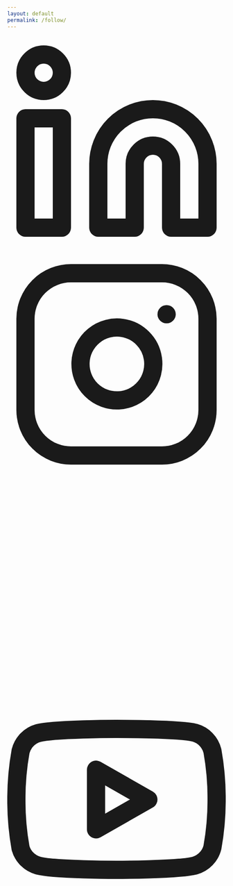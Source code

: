 ```yaml
---
layout: default
permalink: /follow/
---
```

<link rel="stylesheet" href="{{ '/assets/css/follow.css' | relative_url }}">
<div class="follow-me-wrapper">
  <div class="social-icons">
  <a href="https://www.linkedin.com/in/yourusername" class="social-icon linkedin" aria-label="LinkedIn">
    <svg xmlns="http://www.w3.org/2000/svg" viewBox="0 0 24 24" fill="none" stroke="currentColor" stroke-width="2" stroke-linecap="round" stroke-linejoin="round">
      <path d="M16 8a6 6 0 0 1 6 6v7h-4v-7a2 2 0 0 0-2-2 2 2 0 0 0-2 2v7h-4v-7a6 6 0 0 1 6-6z"></path>
      <rect x="2" y="9" width="4" height="12"></rect>
      <circle cx="4" cy="4" r="2"></circle>
    </svg>
  </a>
  <a href="https://www.instagram.com/yourusername" class="social-icon instagram" aria-label="Instagram">
    <svg xmlns="http://www.w3.org/2000/svg" viewBox="0 0 24 24" fill="none" stroke="currentColor" stroke-width="2" stroke-linecap="round" stroke-linejoin="round">
      <rect x="2" y="2" width="20" height="20" rx="5" ry="5"></rect>
      <path d="M16 11.37A4 4 0 1 1 12.63 8 4 4 0 0 1 16 11.37z"></path>
      <line x1="17.5" y1="6.5" x2="17.51" y2="6.5"></line>
    </svg>
  </a>
  <a href="https://medium.com/@yourusername" class="social-icon medium" aria-label="Medium">
    <svg xmlns="http://www.w3.org/2000/svg" viewBox="0 0 24 24" fill="none" stroke="currentColor" stroke-width="2" stroke-linecap="round" stroke-linejoin="round">
      <path d="M18 41.578v-.406c0-.566-.046-1.104-.164-1.59-.117-.485-.307-.855-.586-1.207-.278-.35-.63-.606-1.172-.77-.34-.105-.918-.183-1.383-.183-1.066 0-1.898.21-2.606.7-.63.437-1.09 1.148-1.09 1.97 0 .551.2 1.045.53 1.461.33.417.795.727 1.325.873.53.145 1.215.22 1.935.22.957 0 1.716-.146 2.226-.429.51-.285.874-.646 1.09-1.096.214-.45.32-.99.32-1.611zm2.857 2.048c0 2.017-.45 3.296-1.278 4.191C18.75 49.02 17.392 49.5 15.53 49.5c-1.218 0-2.242-.278-3.08-.835-.84-.557-1.456-1.408-1.71-2.584h-.122c.042.637.064 1.346.064 2.2v5.535H7.127V35.929h3.252v2.773h.082c.534-1.091 1.312-1.923 2.378-2.495 1.066-.572 2.232-.853 3.498-.853.44 0 .932.032 1.477.097.544.064 1.09.18 1.635.348.544.167 1.076.412 1.591.734.534.32.996.745 1.394 1.278a6.65 6.65 0 0 1 .93 1.912c.226.753.33 1.649.33 2.666v2.236z"></path>
    </svg>
  </a>
  <a href="https://www.youtube.com/user/yourusername" class="social-icon youtube" aria-label="YouTube">
    <svg xmlns="http://www.w3.org/2000/svg" viewBox="0 0 24 24" fill="none" stroke="currentColor" stroke-width="2" stroke-linecap="round" stroke-linejoin="round">
      <path d="M22.54 6.42a2.78 2.78 0 0 0-1.94-2C18.88 4 12 4 12 4s-6.88 0-8.6.46a2.78 2.78 0 0 0-1.94 2A29 29 0 0 0 1 11.75a29 29 0 0 0 .46 5.33A2.78 2.78 0 0 0 3.4 19c1.72.46 8.6.46 8.6.46s6.88 0 8.6-.46a2.78 2.78 0 0 0 1.94-2 29 29 0 0 0 .46-5.25 29 29 0 0 0-.46-5.33z"></path>
      <polygon points="9.75 15.02 15.5 11.75 9.75 8.48 9.75 15.02"></polygon>
    </svg>
  </a>
</div>
</div>
<script src="{{ '/assets/js/follow.js' | relative_url }}"></script>
